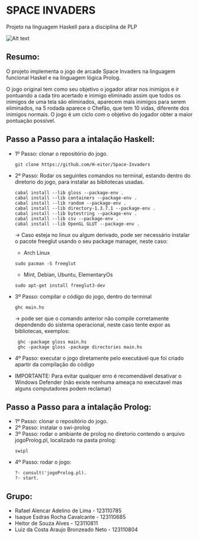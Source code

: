 # SPACE INVADERS
Projeto na linguagem Haskell para a disciplina de PLP

![Alt text](https://res.cloudinary.com/cook-becker/image/fetch/q_auto:best,f_auto,w_1920,g_center/https://candb.com/site/candb/images/artwork/MarqueeHome.jpg "title image")

## Resumo:
  O projeto implementa o jogo de arcade Space Invaders na linguagem funcional Haskel e na linguagem lógica Prolog.
  
  O jogo original tem como seu objetivo o jogador atirar nos inimigos e ir pontuando a cada tiro acertado e inimigo eliminado    assim que todos os inimigos de uma tela são eliminados, aparecem mais inimigos para serem eliminados, na 5 rodada
  aparece o Chefão, que tem 10 vidas, diferente dos inimigos normais. O jogo é um ciclo com o objetivo do jogador obter a maior   pontuação possível.


## Passo a Passo para a intalação Haskell:

- 1º Passo: clonar o repositório do jogo.
    ```
    git clone https://github.com/H-eitor/Space-Invaders
    ```
- 2º Passo: Rodar os seguintes comandos no terminal, estando dentro do diretorio do jogo, para instalar as bibliotecas usadas.
    ```
   cabal install --lib gloss --package-env .
   cabal install --lib containers --package-env .
   cabal install --lib random --package-env .
   cabal install --lib directory-1.3.7.1 --package-env .
   cabal install --lib bytestring --package-env .
   cabal install --lib csv --package-env .
   cabal install --lib OpenGL GLUT --package-env .
   ```

  -> Caso esteja no linux ou algum derivado, pode ser necessário instalar o pacote freeglut usando o seu package manager, neste caso:
     - Arch Linux
     ```
     sudo pacman -S freeglut 
     ```
     - Mint, Debian, Ubuntu, ElementaryOs 
     ```
     sudo apt-get install freeglut3-dev
     ```
- 3º Passo: compilar o código do jogo, dentro do terminal
    ```
    ghc main.hs
    ```
  -> pode ser que o comando anterior não compile corretamente dependendo do sistema operacional, neste caso tente expor as bibliotecas, exemplos:
    ```
     ghc -package gloss main.hs 
     ghc -package gloss -package directories main.hs
    ```
- 4º Passo: executar o jogo diretamente pelo executável que foi criado apartir da compilação do código

- IMPORTANTE: Para evitar qualquer erro é recomendável desativar o Windows Defender (não existe nenhuma ameaça no executavel mas alguns computadores podem reclamar)
## Passo a Passo para a intalação Prolog:
- 1º Passo: clonar o repositório do jogo.
- 2º Passo: instalar o swi-prolog
- 3º Passo: rodar o ambiante de prolog no diretorio contendo o arquivo jogoProlog.pl, localizado na pasta prolog:
  ```
  swipl
  ```
- 4º Passo: rodar o jogo:
  ```
  ?- consult('jogoProlog.pl).
  ?- start.
  ```
## Grupo:
- Rafael Alencar Adelino de Lima - 123110785
- Isaque Esdras Rocha Cavalcante - 123110685
- Heitor de Souza Alves - 123110811
- Luiz da Costa Araujo Bronzeado Neto - 123110804
